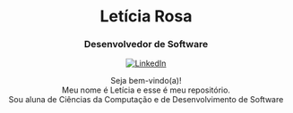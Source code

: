 <!-- Header -->
<h1 align="center">Letícia Rosa</h1>
<h3 align="center">Desenvolvedor de Software</h3>

<!-- Social icons -->
<p align="center">
  <a href="www.linkedin.com/in/leticiarosasouza" target="_blank">
    <img src="https://img.shields.io/badge/-LinkedIn-0077B5?style=flat-square&logo=Linkedin&logoColor=white" alt="LinkedIn">
  </a>

<!-- Introduction -->
<p align="center">
  Seja bem-vindo(a)! <br>
  Meu nome é Letícia e esse é meu repositório. <br>
  Sou aluna de Ciências da Computação e de Desenvolvimento de Software <br> 
</p>
